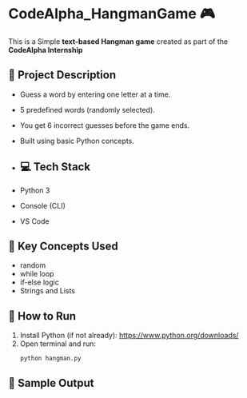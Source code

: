 # CodeAlpha_HangmanGame 🎮

This is a Simple **text-based Hangman game** created as part of the **CodeAlpha Internship**

## 📌 Project Description

- Guess a word by entering one letter at a time.
- 5 predefined words (randomly selected).
- You get 6 incorrect guesses before the game ends.
- Built using basic Python concepts.

- ## 💻 Tech Stack

- Python 3
- Console (CLI)
- VS Code

## 🧠 Key Concepts Used

- random
- while loop
- if-else logic
- Strings and Lists

## 🚀 How to Run

1. Install Python (if not already): https://www.python.org/downloads/
2. Open terminal and run:
   ```bash
   python hangman.py
## 🧾 Sample Output
